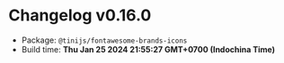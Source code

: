 # Changelog v0.16.0

- Package: `@tinijs/fontawesome-brands-icons`
- Build time: **Thu Jan 25 2024 21:55:27 GMT+0700 (Indochina Time)**

